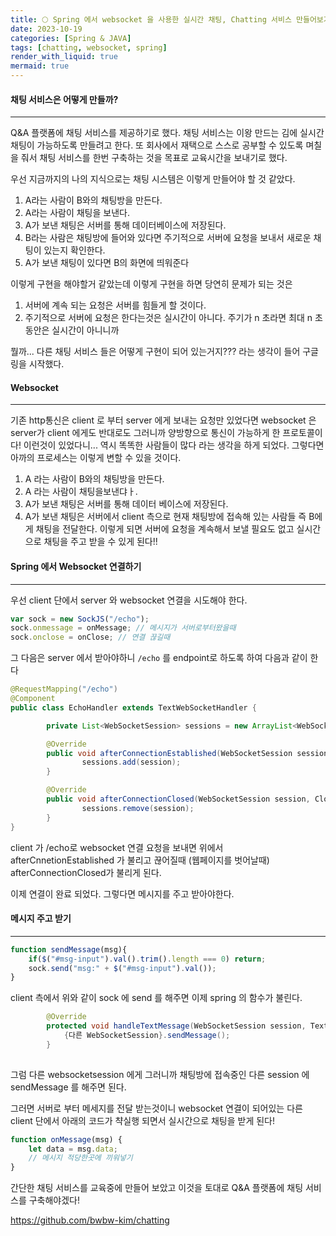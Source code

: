 ```yaml
---
title: 🌕 Spring 에서 websocket 을 사용한 실시간 채팅, Chatting 서비스 만들어보기
date: 2023-10-19
categories: [Spring & JAVA]
tags: [chatting, websocket, spring]
render_with_liquid: true
mermaid: true
---
```

#### 채팅 서비스은 어떻게 만들까?
---
Q&A 플랫폼에 채팅 서비스를 제공하기로 했다. 채팅 서비스는 이왕 만드는 김에 실시간 채팅이 가능하도록 만들려고 한다. 또 회사에서 재택으로 스스로 공부할 수 있도록 며칠을 줘서 채팅 서비스를 한번 구축하는 것을 목표로 교육시간을 보내기로 했다.

우선 지금까지의 나의 지식으로는 채팅 시스템은 이렇게 만들어야 할 것 같았다.
1. A라는 사람이 B와의 채팅방을 만든다.
2. A라는 사람이 채팅을 보낸다.
3. A가 보낸 채팅은 서버를 통해 데이터베이스에 저장된다.
4. B라는 사람은 채팅방에 들어와 있다면 주기적으로 서버에 요청을 보내서 새로운 채팅이 있는지 확인한다.
5. A가 보낸 채팅이 있다면 B의 화면에 띄워준다

이렇게 구현을 해야할거 같았는데 이렇게 구현을 하면 당연히 문제가 되는 것은
1. 서버에 계속 되는 요청은 서버를 힘들게 할 것이다.
2. 주기적으로 서버에 요청은 한다는것은 실시간이 아니다. 주기가 n 초라면 최대 n 초 동안은 실시간이 아니니까

뭘까... 다른 채팅 서비스 들은 어떻게 구현이 되어 있는거지??? 라는 생각이 들어 구글링을 시작했다.

#### Websocket
---
기존 http통신은 client 로 부터 server 에게 보내는 요청만 있었다면 websocket 은 server가 client 에게도 반대로도 그러니까 양방향으로 통신이 가능하게 한 프로토콜이다! 
이런것이 있었다니... 역시 똑똑한 사람들이 많다 라는 생각을 하게 되었다. 그렇다면 아까의 프로세스는 이렇게 변할 수 있을 것이다.
1. A 라는 사람이 B와의 채팅방을 만든다.
2. A 라는 사람이 채팅을보낸댜ㅏ.
3. A가 보낸 채팅은 서버를 통해 데이터 베이스에 저장된다.
4. A가 보낸 채팅은 서버에서 client 측으로 현재 채팅방에 접속해 있는 사람들 즉 B에게 채팅을 전달한다.
이렇게 되면 서버에 요청을 계속해서 보낼 필요도 없고 실시간으로 채팅을 주고 받을 수 있게 된다!!

#### Spring 에서 Websocket 연결하기
---
우선 client 단에서 server 와 websocket 연결을 시도해야 한다.
```js
var sock = new SockJS("/echo");
sock.onmessage = onMessage; // 메시지가 서버로부터왔을때
sock.onclose = onClose; // 연결 끊길때
```

그 다음은 server 에서 받아야하니 `/echo` 를 endpoint로 하도록 하여 다음과 같이 한다
```java
@RequestMapping("/echo")
@Component
public class EchoHandler extends TextWebSocketHandler {

        private List<WebSocketSession> sessions = new ArrayList<WebSocketSession>();

        @Override
        public void afterConnectionEstablished(WebSocketSession session) throws Exception {
                sessions.add(session);
        }

        @Override
        public void afterConnectionClosed(WebSocketSession session, CloseStatus status) throws Exception {
                sessions.remove(session);
        }
}
```
client 가 /echo로 websocket 연결 요청을 보내면 위에서 afterCnnetionEstablished 가 불리고 끊어질때 (웹페이지를 벗어날때) afterConnectionClosed가 불리게 된다.

이제 연결이 완료 되었다. 그렇다면 메시지를 주고 받아야한다. 

#### 메시지 주고 받기
---
```js
function sendMessage(msg){
    if($("#msg-input").val().trim().length === 0) return;
    sock.send("msg:" + $("#msg-input").val());
}
```
client 측에서 위와 같이 sock 에 send 를 해주면  이제 spring 의 함수가 불린다.


```java
        @Override
        protected void handleTextMessage(WebSocketSession session, TextMessage message) throws Exception {
	        {다른 WebSocketSession}.sendMessage();
        }
    
```
그럼 다른 websocketsession 에게 그러니까 채팅방에 접속중인 다른 session 에 sendMessage 를 해주면 된다.

그러면 서버로 부터 메세지를 전달 받는것이니
websocket 연결이 되어있는 다른 client 단에서 아래의 코드가 챡실행 되면서 실시간으로 채팅을 받게 된다!

```js
function onMessage(msg) {
    let data = msg.data;
    // 메시지 적당한곳에 끼워넣기
}
```

간단한 채팅 서비스를 교육중에 만들어 보았고 이것을 토대로 Q&A 플랫폼에 채팅 서비스를 구축해야겠다!

https://github.com/bwbw-kim/chatting

